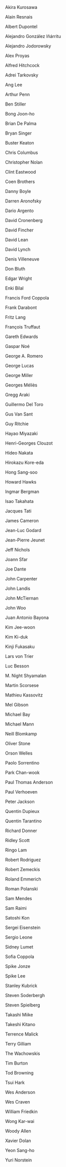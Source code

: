 
Akira Kurosawa

Alain Resnais

Albert Dupontel

Alejandro González Iñárritu

Alejandro Jodorowsky

Alex Proyas

Alfred Hitchcock

Adrei Tarkovsky

Ang Lee

Arthur Penn

Ben Stiller

Bong Joon-ho

Brian De Palma

Bryan Singer

Buster Keaton

Chris Columbus

Christopher Nolan

Clint Eastwood

Coen Brothers

Danny Boyle

Darren Aronofsky

Dario Argento

David Cronenberg

David Fincher

David Lean

David Lynch

Denis Villeneuve

Don Bluth

Edgar Wright

Enki Bilal

Francis Ford Coppola

Frank Darabont

Fritz Lang

François Truffaut

Gareth Edwards

Gaspar Noé

George A. Romero

George Lucas

George Miller

Georges Méliès

Gregg Araki

Guillermo Del Toro

Gus Van Sant

Guy Ritchie

Hayao Miyazaki

Henri-Georges Clouzot

Hideo Nakata

Hirokazu Kore-eda

Hong Sang-soo

Howard Hawks

Ingmar Bergman

Isao Takahata

Jacques Tati

James Cameron

Jean-Luc Godard

Jean-Pierre Jeunet

Jeff Nichols

Joann Sfar

Joe Dante

John Carpenter

John Landis

John McTiernan

John Woo

Juan Antonio Bayona

Kim Jee-woon

Kim Ki-duk

Kinji Fukasaku

Lars von Trier

Luc Besson

M. Night Shyamalan

Martin Scorsese

Mathieu Kassovitz

Mel Gibson

Michael Bay

Michael Mann

Neill Blomkamp

Oliver Stone

Orson Welles

Paolo Sorrentino

Park Chan-wook

Paul Thomas Anderson

Paul Verhoeven

Peter Jackson

Quentin Dupieux

Quentin Tarantino

Richard Donner

Ridley Scott

Ringo Lam

Robert Rodriguez

Robert Zemeckis

Roland Emmerich

Roman Polanski

Sam Mendes

Sam Raimi

Satoshi Kon

Sergei Eisenstein

Sergio Leone

Sidney Lumet

Sofia Coppola

Spike Jonze

Spike Lee

Stanley Kubrick

Steven Soderbergh

Steven Spielberg

Takashi Miike

Takeshi Kitano

Terrence Malick

Terry Gilliam

The Wachowskis

Tim Burton

Tod Browning

Tsui Hark

Wes Anderson

Wes Craven

William Friedkin

Wong Kar-wai

Woody Allen

Xavier Dolan

Yeon Sang-ho

Yuri Norstein
